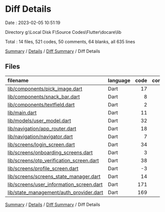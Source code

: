 # Diff Details

Date : 2023-02-05 10:51:19

Directory g:\\Local Disk F\\Source Codes\\Flutter\\docare\\lib

Total : 14 files,  521 codes, 50 comments, 64 blanks, all 635 lines

[Summary](results.md) / [Details](details.md) / [Diff Summary](diff.md) / Diff Details

## Files
| filename | language | code | comment | blank | total |
| :--- | :--- | ---: | ---: | ---: | ---: |
| [lib/components/pick_image.dart](/lib/components/pick_image.dart) | Dart | 17 | 0 | 5 | 22 |
| [lib/components/snack_bar.dart](/lib/components/snack_bar.dart) | Dart | 8 | 0 | 3 | 11 |
| [lib/components/textfield.dart](/lib/components/textfield.dart) | Dart | 2 | 0 | 0 | 2 |
| [lib/main.dart](/lib/main.dart) | Dart | 11 | -1 | 4 | 14 |
| [lib/models/user_model.dart](/lib/models/user_model.dart) | Dart | 32 | 2 | 4 | 38 |
| [lib/navigation/app_router.dart](/lib/navigation/app_router.dart) | Dart | 18 | 1 | 3 | 22 |
| [lib/navigation/navigator.dart](/lib/navigation/navigator.dart) | Dart | 7 | 0 | 2 | 9 |
| [lib/screens/login_screen.dart](/lib/screens/login_screen.dart) | Dart | 34 | 1 | 0 | 35 |
| [lib/screens/onboarding_screens.dart](/lib/screens/onboarding_screens.dart) | Dart | 3 | 1 | 1 | 5 |
| [lib/screens/otp_verification_screen.dart](/lib/screens/otp_verification_screen.dart) | Dart | 38 | 3 | 2 | 43 |
| [lib/screens/profile_screen.dart](/lib/screens/profile_screen.dart) | Dart | -3 | 0 | 1 | -2 |
| [lib/screens/screens_state_manager.dart](/lib/screens/screens_state_manager.dart) | Dart | 14 | 3 | 6 | 23 |
| [lib/screens/user_information_screen.dart](/lib/screens/user_information_screen.dart) | Dart | 171 | 33 | 13 | 217 |
| [lib/state_management/auth_provider.dart](/lib/state_management/auth_provider.dart) | Dart | 169 | 7 | 20 | 196 |

[Summary](results.md) / [Details](details.md) / [Diff Summary](diff.md) / Diff Details